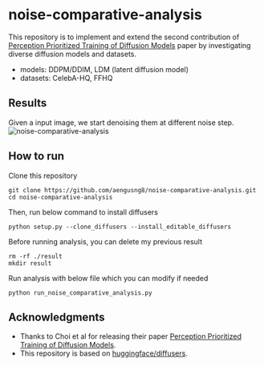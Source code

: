 # noise-comparative-analysis
This repository is to implement and extend the second contribution of [Perception Prioritized Training of Diffusion Models](https://arxiv.org/abs/2204.00227) paper by investigating diverse diffusion models and datasets.
- models: DDPM/DDIM, LDM (latent diffusion model)
- datasets: CelebA-HQ, FFHQ

## Results
Given a input image, we start denoising them at different noise step.
![noise-comparative-analysis](https://user-images.githubusercontent.com/67547213/224677066-4474b2ed-56ab-4c27-87c6-de3c0255eb9c.jpeg)

## How to run
Clone this repository
```
git clone https://github.com/aengusng8/noise-comparative-analysis.git
cd noise-comparative-analysis
```
Then, run below command to install diffusers
```
python setup.py --clone_diffusers --install_editable_diffusers
```
Before running analysis, you can delete my previous result
```
rm -rf ./result
mkdir result
```
Run analysis with below file which you can modify if needed
```
python run_noise_comparative_analysis.py
```

## Acknowledgments
- Thanks to Choi et al for releasing their paper [Perception Prioritized Training of Diffusion Models](https://arxiv.org/abs/2204.00227). 
- This repository is based on [huggingface/diffusers](https://github.com/huggingface/diffusers).
